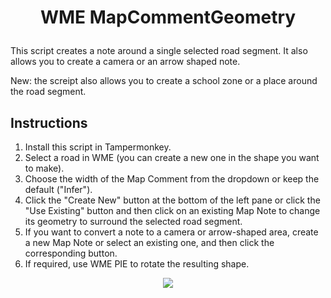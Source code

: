 # <p align="center">WME MapCommentGeometry</p>

This script creates a note around a single selected road segment. It also allows you to create a camera or an arrow shaped note.  

New: the screipt also allows you to create a school zone or a place around the road segment. 

## Instructions
1) Install this script in Tampermonkey.
2) Select a road in WME (you can create a new one in the shape you want to make).
3) Choose the width of the Map Comment from the dropdown or keep the default ("Infer").
4) Click the "Create New" button at the bottom of the left pane or click the "Use Existing" button and then click on an existing Map Note to change its geometry to surround the selected road segment.
5) If you want to convert a note to a camera or arrow-shaped area, create a new Map Note or select an existing one, and then click the corresponding button.
6) If required, use WME PIE to rotate the resulting shape.

<p align="center"><a href="https://raw.githubusercontent.com/YULWaze/WME-MapCommentGeometry/main/WME%20MapCommentGeometry.user.js"><img src="https://i.ibb.co/JzHFKzj/button-install-here.png"></a></p>
